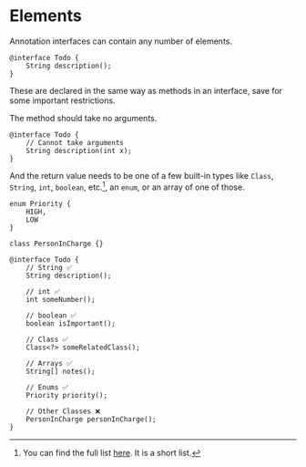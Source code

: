 # Elements

Annotation interfaces can contain any number of elements.

```java,no_run
@interface Todo {
    String description();
}
```

These are declared in the same way as methods in an interface, save for some
important restrictions.

The method should take no arguments.

```java,no_run,does_not_compile
@interface Todo {
    // Cannot take arguments
    String description(int x);
}
```

And the return value needs to be one of a few built-in types like `Class`, `String`, `int`, `boolean`, etc.[^fulllist], an `enum`, or an array of one of those.

```java,no_run,does_not_compile
enum Priority {
    HIGH,
    LOW
}

class PersonInCharge {}

@interface Todo {
    // String ✅
    String description();

    // int ✅
    int someNumber();

    // boolean ✅
    boolean isImportant();

    // Class ✅
    Class<?> someRelatedClass();

    // Arrays ✅
    String[] notes();

    // Enums ✅
    Priority priority();

    // Other Classes ❌
    PersonInCharge personInCharge();
}
```

[^fulllist]: You can find the full list [here](https://docs.oracle.com/javase/specs/jls/se23/html/jls-9.html#jls-9.6). It is a short list.
